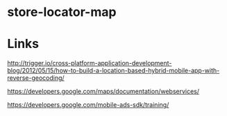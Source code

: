 store-locator-map
=================

# Links

http://trigger.io/cross-platform-application-development-blog/2012/05/15/how-to-build-a-location-based-hybrid-mobile-app-with-reverse-geocoding/

https://developers.google.com/maps/documentation/webservices/

https://developers.google.com/mobile-ads-sdk/training/
